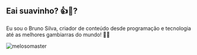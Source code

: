 ## Eai suavinho? 👍🍷?
Eu sou o Bruno Silva, criador de conteúdo desde programação e tecnologia até as melhores gambiarras do mundo! 👀🗿
<br>

![melosomaster](https://i.ibb.co/HDYrQ6x/Whats-App-Image-2024-10-23-at-21-25-13.jpg)
